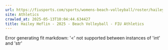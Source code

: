 ```yaml
---
url: https://fiusports.com/sports/womens-beach-volleyball/roster/hailey-heflin/13022
site: Athletics
crawled_at: 2025-05-13T10:04:44.634427
title: Hailey Heflin - 2025 - Beach Volleyball - FIU Athletics
---
```


Error generating fit markdown: '<' not supported between instances of 'int' and 'str'